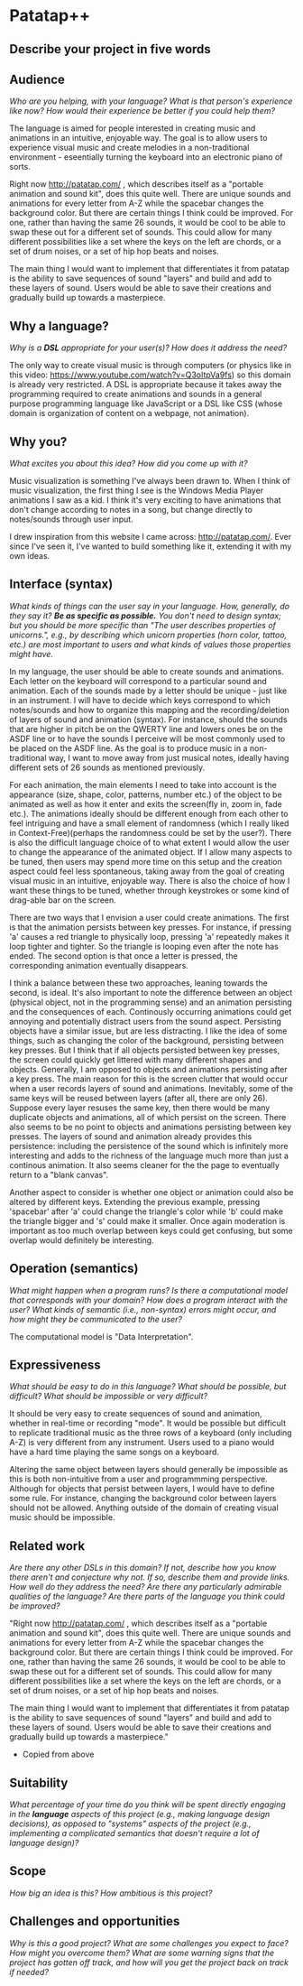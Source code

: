 # Patatap++

## Describe your project in five words


## Audience
_Who are you helping, with your language? What is that person's
experience like now? How would their experience be better if you could help 
them?_

The language is aimed for people interested in creating music and animations in an intuitive, enjoyable way. The goal is to allow users to experience visual music and create melodies in a non-traditional environment - eseentially turning the keyboard into an electronic piano of sorts.  

Right now http://patatap.com/ , which describes itself as a "portable animation and sound kit", does this quite well. There are unique sounds and animations for every letter from A-Z while the spacebar changes the background color. But there are certain things I think could be improved. For one, rather than having the same 26 sounds, it would be cool to be able to swap these out for a different set of sounds. This could allow for many different possibilities like a set where the keys on the left are chords, or a set of drum noises, or a set of hip hop beats and noises. 

The main thing I would want to implement that differentiates it from patatap is the ability to save sequences of sound "layers" and build and add to these layers of sound. Users would be able to save their creations and gradually build up towards a masterpiece. 

## Why a language?
_Why is a **DSL** appropriate for your user(s)? How does it address the need?_

The only way to create visual music is through computers (or physics like in this video: https://www.youtube.com/watch?v=Q3oItpVa9fs) so this domain is already very restricted. A DSL is appropriate because it takes away the programming required to create animations and sounds in a general purpose programming language like JavaScript or a DSL like CSS (whose domain is organization of content on a webpage, not animation). 

## Why you?
_What excites you about this idea? How did you come up with it?_

Music visualization is something I've always been drawn to. When I think of music visualization, the first thing I see is the Windows Media Player animations I saw as a kid. I think it's very exciting to have animations that don't change according to notes in a song, but change directly to notes/sounds through user input. 

I drew inspiration from this website I came across: http://patatap.com/. Ever since I've seen it, I've wanted to build something like it, extending it with my own ideas. 

## Interface (syntax)
_What kinds of things can the user say in your language. How, generally, do they
say it? **Be as specific as possible.** You don't need to design syntax; but you
should be more specific than "The user describes properties of unicorns.", e.g.,
by describing which unicorn properties (horn color, tattoo, etc.) are most 
important to users and what kinds of values those properties might have._ 

In my language, the user should be able to create sounds and animations. Each letter on the keyboard will correspond to a particular sound and animation. Each of the sounds made by a letter should be unique - just like in an instrument. I will have to decide which keys correspond to which notes/sounds and how to organize this mapping and the recording/deletion of layers of sound and animation (syntax). For instance, should the sounds that are higher in pitch be on the QWERTY line and lowers ones be on the ASDF line or to have the sounds I perceive will be most commonly used to be placed on the ASDF line. As the goal is to produce music in a non-traditional way, I want to move away from just musical notes, ideally having different sets of 26 sounds as mentioned previously. 

For each animation, the main elements I need to take into account is the appearance (size, shape, color, patterns, number etc.) of the object to be animated as well as how it enter and exits the screen(fly in, zoom in, fade etc.). The animations ideally should be different enough from each other to feel intriguing and have a small element of randomness (which I really liked in Context-Free)(perhaps the randomness could be set by the user?). There is also the difficult language choice of to what extent I would allow the user to change the appearance of the animated object. If I allow many aspects to be tuned, then users may spend more time on this setup and the creation aspect could feel less spontaneous, taking away from the goal of creating visual music in an intuitive, enjoyable way. There is also the choice of how I want these things to be tuned, whether through keystrokes or some kind of drag-able bar on the screen. 

There are two ways that I envision a user could create animations. The first is that the animation persists between key presses. For instance, if pressing 'a' causes a red triangle to physically loop, pressing 'a' repeatedly makes it loop tighter and tighter. So the triangle is looping even after the note has ended. The second option is that once a letter is pressed, the corresponding animation eventually disappears.

I think a balance between these two approaches, leaning towards the second, is ideal. It's also important to note the difference between an object (physical object, not in the programming sense) and an animation persisting and the consequences of each. Continously occurring animations could get annoying and potentially distract users from the sound aspect. Persisting objects have a similar issue, but are less distracting. I like the idea of some things, such as changing the color of the background, persisting between key presses. But I think that if all objects persisted between key presses, the screen could quickly get littered with many different shapes and objects. Generally, I am opposed to objects and animations persisting after a key press. The main reason for this is the screen clutter that would occur when a user records layers of sound and animations. Inevitably, some of the same keys will be reused between layers (after all, there are only 26). Suppose every layer resuses the same key, then there would be many duplicate objects and animations, all of which persist on the screen. There also seems to be no point to objects and animations persisting between key presses. The layers of sound and animation already provides this persistence: including the persistence of the sound which is infinitely more interesting and adds to the richness of the language much more than just a continous animation. It also seems cleaner for the the page to eventually return to a "blank canvas".

Another aspect to consider is whether one object or animation could also be altered by different keys. Extending the previous example, pressing 'spacebar' after 'a' could change the triangle's color while 'b' could make the triangle bigger and 's' could make it smaller. 
Once again moderation is important as too much overlap between keys could get confusing, but some overlap would definitely be interesting. 


## Operation (semantics)
_What might happen when a program runs? Is there a computational model that
corresponds with your domain? How does a program interact with the
user? What kinds of semantic (i.e., non-syntax) errors might occur, and how 
might they be communicated to the user?_

The computational model is "Data Interpretation". 

## Expressiveness
_What should be easy to do in this language? What should be possible, but
difficult? What should be impossible or very difficult?_

It should be very easy to create sequences of sound and animation, whether in real-time or recording "mode". It would be possible but difficult to replicate traditional music as the three rows of a keyboard (only including A-Z) is very different from any instrument. Users used to a piano would have a hard time playing the same songs on a keyboard. 

Altering the same object between layers should generally be impossible as this is both non-intuitive from a user and programmming perspective. Although for objects that persist between layers, I would have to define some rule. For instance, changing the background color between layers should not be allowed. Anything outside of the domain of creating visual music should be impossible.  

## Related work
_Are there any other DSLs in this domain? If not, describe how you know there
aren't and conjecture why not. If so, describe them and provide links. How well 
do they address the need? Are there any particularly admirable qualities of the
language? Are there parts of the language you think could be improved?_

"Right now http://patatap.com/ , which describes itself as a "portable animation and sound kit", does this quite well. There are unique sounds and animations for every letter from A-Z while the spacebar changes the background color. But there are certain things I think could be improved. For one, rather than having the same 26 sounds, it would be cool to be able to swap these out for a different set of sounds. This could allow for many different possibilities like a set where the keys on the left are chords, or a set of drum noises, or a set of hip hop beats and noises. 

The main thing I would want to implement that differentiates it from patatap is the ability to save sequences of sound "layers" and build and add to these layers of sound. Users would be able to save their creations and gradually build up towards a masterpiece." 

- Copied from above

## Suitability
_What percentage of your time do you think will be spent directly engaging in
the **language** aspects of this project (e.g., making language design
decisions), as opposed to "systems" aspects of the project (e.g., implementing a
complicated semantics that doesn't require a lot of language design)?_


## Scope
_How big an idea is this? How ambitious is this project?_


## Challenges and opportunities
_Why is this a good project? What are some challenges you expect to face? How
might you overcome them? What are some warning signs that the project has gotten
off track, and how will you get the project back on track if needed?_
